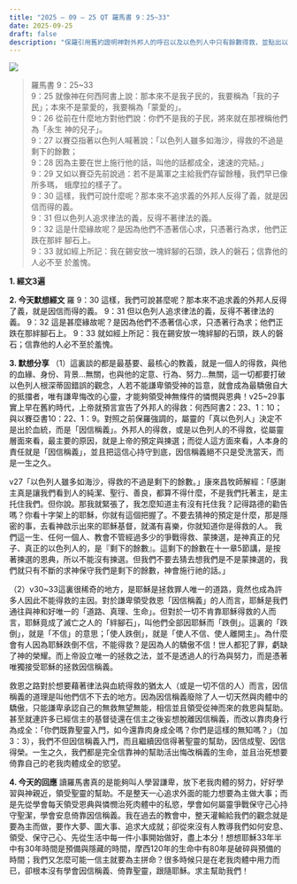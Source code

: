 ```yaml
---
title: "2025 – 09 – 25 QT 羅馬書 9：25~33"
date: 2025-09-25
draft: false
description: "保羅引用舊約證明神對外邦人的呼召以及以色列人中只有餘數得救，並點出以色列人跌倒的原因是不憑信心，只憑行為，跌在了基督這塊磐石上。"
---
```


![](/images/qt.jpg)

> 羅馬書 9：25~33  
> 9：25 就像神在何西阿書上說：那本來不是我子民的，我要稱為「我的子民」；本來不是蒙愛的，我要稱為「蒙愛的」。  
9：26 從前在什麼地方對他們說：你們不是我的子民，將來就在那裡稱他們為「永生 神的兒子」。  
9：27 以賽亞指著以色列人喊著說：「以色列人雖多如海沙，得救的不過是剩下的餘數；  
9：28 因為主要在世上施行他的話，叫他的話都成全，速速的完結。」  
9：29 又如以賽亞先前說過：若不是萬軍之主給我們存留餘種，我們早已像所多瑪， 蛾摩拉的樣子了。  
9：30 這樣，我們可說什麼呢？那本來不追求義的外邦人反得了義，就是因信而得的義。  
9：31 但以色列人追求律法的義，反得不著律法的義。  
9：32 這是什麼緣故呢？是因為他們不憑著信心求，只憑著行為求，他們正跌在那絆 腳石上。  
9：33 就如經上所記：我在錫安放一塊絆腳的石頭，跌人的磐石；信靠他的人必不至 於羞愧。  



**1.  經文3遍**

**2. 今天默想經文**
羅 9：30 這樣，我們可說甚麼呢？那本來不追求義的外邦人反得了義，就是因信而得的義。
9：31 但以色列人追求律法的義，反得不著律法的義。
9：32 這是甚麼緣故呢？是因為他們不憑著信心求，只憑著行為求；他們正跌在那絆腳石上。
9：33 就如經上所記：我在錫安放一塊絆腳的石頭，跌人的磐石；信靠他的人必不至於羞愧。

**3. 默想分享**
（1）這裏談的都是最基要、最核心的教義，就是一個人的得救，與他的血緣、身份、背景…無關，也與他的定意、行為、努力…無關，這一切都要打破以色列人根深蒂固錯誤的觀念，人若不能謙卑領受神的旨意，就會成為最驕傲自大的抵擋者，唯有謙卑悔改的心靈，才能夠領受神無條件的憐憫與恩典！v25~29事實上早在舊約時代，上帝就預言宣告了外邦人的得救：何西阿書2：23、1：10；與以賽亞書10：22、1：9。對照之前保羅強調的，屬靈的「真以色列人」決定不是出於血統，而是「因信稱義」。外邦人的得救，或是以色列人的不得救，從屬靈層面來看，最主要的原因，就是上帝的預定與揀選；而從人這方面來看，人本身的責任就是「因信稱義」，並且把這信心持守到底，因信稱義絕不只是受洗當天，而是一生之久。

v27「以色列人雖多如海沙，得救的不過是剩下的餘數。」康來昌牧師解經：「感謝主真是讓我們看到人的純潔、聖行、善良，都算不得什麼，不是我們托著主，是主托住我們。但你說。那我就緊張了，我怎麼知道主有沒有托住我？記得路德的勸告嗎？你看十字架上的耶穌，你就有這個把握了。不要去猜神的預定是什麼，那是隱密的事，去看神啟示出來的耶穌基督，就滿有喜樂，你就知道你是得救的人。
我們這一生、任何一個人、教會不管經過多少的爭戰得救、蒙揀選，是神真正的兒子、真正的以色列人的，是『剩下的餘數』。這剩下的餘數在十一章5節講，是按著揀選的恩典，所以不能沒有揀選。但我們不要去猜去想我們是不是蒙揀選的，我們就只有不斷的求神保守我們是剩下的餘數，神會施行祂的話。」

（2）v30~33這裏很稀奇的地方，是耶穌是拯救罪人唯一的道路，竟然也成為許多人因此不能得救的主因。對於謙卑領受救恩「因信稱義」的人而言，耶穌是我們通往與神和好唯一的「道路、真理、生命」。但對於一切不肯靠耶穌得救的人而言，耶穌竟成了滅亡之人的「絆腳石」，叫他們全部因耶穌而「跌倒」。這裏的「跌倒」，就是「不信」的意思；「使人跌倒」，就是「使人不信、使人離開主」。為什麼會有人因為耶穌跌倒不信，不能得救？是因為人的驕傲不信！世人都犯了罪，虧缺了神的榮耀。而上帝設立唯一的拯救之法，並不是透過人的行為與努力，而是憑著唯獨接受耶穌的拯救因信稱義。

救恩之路對於想要藉著律法與血統得救的猶太人（或是一切不信的人）而言，因信稱義的道理是叫他們信不下去的地方。因為因信稱義廢除了人一切天然與肉體中的驕傲，只能謙卑承認自己的無救無望無能，相信並且領受從神而來的救恩與幫助。甚至就連許多已經信主的基督徒還在信主之後妄想脫離因信稱義，而改以靠肉身行為成全：「你們既靠聖靈入門，如今還靠肉身成全嗎？你們是這樣的無知嗎？」（加3：3），我們不但因信稱義入門，而且繼續因信得著聖靈的幫助，因信成聖、因信得榮。一生之久，我們都是完全信靠神的幫助活出悔改稱義的生命，並且治死想要倚靠自己的老我肉體成全的慾望。

**4. 今天的回應**
讀羅馬書真的是能夠叫人學習謙卑，放下老我肉體的努力，好好學習與神親近，領受聖靈的幫助。不是整天一心追求外面的能力想要為主做大事；而是先從學會每天領受恩典與憐憫治死肉體中的私慾，學會如何屬靈爭戰保守己心持守聖潔，學會安息倚靠因信稱義。我在過去的教會中，整天灌輸給我們的觀念就是要為主而做，要作大夢、圖大事、追求大成就；卻從來沒有人教導我們如何安息、領受、保守己心、先從生活中每一件小事開始做好，盡上本分！想想耶穌33年半中有30年時間是預備與隱藏的時間，摩西120年的生命中有80年是破碎與預備的時間；我們又怎麼可能一信主就要為主拼命？很多時候只是在老我肉體中用力而已，卻根本沒有學會因信稱義、倚靠聖靈，跟隨耶穌。求主幫助我們！
